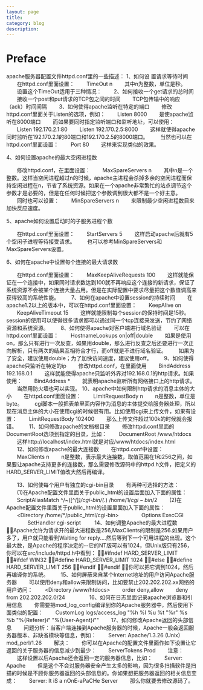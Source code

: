 ```yaml
---
layout: page
title:	
category: blog
description: 
---
```

# Preface
apache服务器配置文件httpd.conf里的一些描述： 
1、如何设 置请求等待时间 
　　在httpd.conf里面设置： 
　　TimeOut n 
　　其中n为整数，单位是秒。 
　　设置这个TimeOut适用于三种情况： 
　　2、如何接收一个get请求的总时间 
　　接收一个post和put请求的TCP包之间的时间 
　　TCP包传输中的响应（ack）时间间隔 
　　3、如何使得apache监听在特定的端口 
　　修改httpd.conf里面关于Listen的选项，例如： 
　　Listen 8000 
　　是使apache监听在8000端口 
　　而如果要同时指定监听端口和监听地址，可以使用： 
　　Listen 192.170.2.1:80 
　　Listen 192.170.2.5:8000 
　　这样就使得apache同时监听在192.170.2.1的80端口和192.170.2.5的8000端口。 
　　当然也可以在httpd.conf里面设置： 
　　Port 80 
　　这样来实现类似的效果。 

4、如何设置apache的最大空闲进程数 

　　修改httpd.conf，在里面设置： 
　　MaxSpareServers n 
　　其中n是一个整数。这样当空闲进程超过n的时候，apache主进程会杀掉多余的空闲进程而保持空闲进程在n，节省了系统资源。如果在一个apache非常繁忙的站点调节这个参数才是必要的，但是在任何时候把这个参数调到很大都不是一个好主意。 
　　同时也可以设置： 
　　MinSpareServers n 
　　来限制最少空闲进程数目来加快反应速度。 

5、apache如何设置启动时的子服务进程个数 

　　在httpd.conf里面设置： 
　　StartServers 5 
　　这样启动apache后就有5个空闲子进程等待接受请求。 
　　也可以参考MinSpareServers和MaxSpareServers设置。 

6、如何在apache中设置每个连接的最大请求数 

　　在httpd.conf里面设置： 
　　MaxKeepAliveRequests 100 
　　这样就能保证在一个连接中，如果同时请求数达到100就不再响应这个连接的新请求，保证了系统资源不会被某个连接大量占用。但是在实际配置中要求尽量把这个数值调高来获得较高的系统性能。 
　　7、如何在apache中设置session的持续时间 
　　在apache1.2以上的版本中，可以在httpd.conf里面设置： 
　　KeepAlive on 
　　KeepAliveTimeout 15 
　　这样就能限制每个session的保持时间是15秒。session的使用可以使得很多请求都可以通过同一个tcp连接来发送，节约了网络资源和系统资源。 
　　8、如何使得apache对客户端进行域名验证 
　　可以在httpd.conf里面设置： 
　　HostnameLookups on|off|double 
　　如果是使用on，那么只有进行一次反查，如果用double，那么进行反查之后还要进行一次正向解析，只有两次的结果互相符合才行，而off就是不进行域名验证。 
　　如果为了安全，建议使用double；为了加快访问速度，建议使用off。 
　　9、如何使得apache只监听在特定的ip 
　　修改httpd.conf，在里面使用 
　　BindAddress 192.168.0.1 
　　这样就能使得apache只监听外界对192.168.0.1的http请求。如果使用： 
　　BindAddress * 
　　就表明apache监听所有网络接口上的http请求。 
　　当然用防火墙也可以实现。 
10、apache中如何限制http请求的消息主体的大小 
　　在httpd.conf里面设置： 
　　LimitRequestBody n 
　　n是整数，单位是byte。 
　　cgi脚本一般把表单里面内容作为消息的主体提交给服务器处理，所以现在消息主体的大小在使用cgi的时候很有用。比如使用cgi来上传文件，如果有设置： 
　　LimitRequestBody 102400 
　　那么上传文件超过100k的时候就会报错。 
　　11、如何修改apache的文档根目录 
　　修改httpd.conf里面的DocumentRoot选项到指定的目录，比如： 
　　DocumentRoot /www/htdocs 
　　这样http://localhost/index.html就是对应/www/htdocs/index.html 
　　12、如何修改apache的最大连接数 
　　在httpd.conf中设置： 
　　MaxClients n 
　　n是整数，表示最大连接数，取值范围在1和256之间，如果要让apache支持更多的连接数，那么需要修改源码中的httpd.h文件，把定义的HARD_SERVER_LIMIT值改大然后再编译。 

　　13、如何使每个用户有独立的cgi-bin目录 
　　有两种可选择的方法： 
　　(1)在Apache配置文件里面关于public_html的设置后面加入下面的属性： 
　　ScriptAliasMatch ^/~([^/]*)/cgi-bin/(.*) /home/$1/cgi-bin/$2 
　　(2)在Apache配置文件里面关于public_html的设置里面加入下面的属性： 
　　<Directory /home/*/public_html/cgi-bin> 
　　　　Options ExecCGI 
　　　　SetHandler cgi-script 
　　</Directory> 
14、如何调整Apache的最大进程数 
Apache允许为请求开的最大进程数是256,MaxClients的限制是256.如果用户多了，用户就只能看到Waiting for reply....然后等到下一个可用进程的出现。这个最大数，是Apache的程序决定的--它的NT版可以有1024，但Unix版只有256，你可以在src/include/httpd.h中看到： 
	#ifndef HARD_SERVER_LIMIT 
	#ifdef WIN32 
	#define HARD_SERVER_LIMIT 1024 
	#else 
	#define HARD_SERVER_LIMIT 256 
	#endif 
	#endif 
	你可以把它调到1024，然后再编译你的系统。 
	　　15、如何屏蔽来自某个Internet地址的用户访问Apache服务器 
　　可以使用deny和allow来限制访问，比如要禁止202.202.202.xx网络的用户访问： 
　　<Directory /www/htdocs> 
　　order deny,allow 
　　deny from 202.202.202.0/24 
　　</Directory> 
　　16、如何在日志里面记录apache浏览器和引用信息 
　　你需要把mod_log_config编译到你的Apache服务器中，然后使用下面类似的配置： 
　　CustomLog logs/access_log "%h %l %u %t "%r" %s %b "%{Referer}i" "%{User-Agent}i"" 
　　17、如何修改Apache返回的头部信息 
　　问题分析：当客户端连接到Apache服务器的时候，Apache一般会返回服务器版本、非缺省模块等信息，例如： 
　　Server: Apache/1.3.26 (Unix) mod_perl/1.26 
　　解决： 
　　你可以在Apache的配置文件里面作如下设置让它返回的关于服务器的信息减少到最少： 
　　ServerTokens Prod 
　　注意： 
　　这样设置以后Apache还会返回一定的服务器信息，比如： 
　　Server: Apache 
　　但是这个不会对服务器安全产生太多的影响，因为很多扫描软件是扫描的时候是不顾你服务器返回的头部信息的。你如果想把服务器返回的相关信息变成： 
　　Server: It iS a nOnE-aPaCHe Server 
　　那么你就要去修改源码了。
